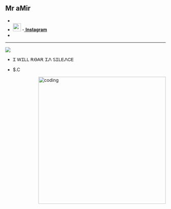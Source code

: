 ## Mr aMir

- <a href="https://t.me/Mw_hack"><img src="https://upload.wikimedia.org/wikipedia/commons/thumb/8/82/Telegram_logo.svg/768px-Telegram_logo.svg.png" width=14 height=14 /></a>
- <a href="https://x.com/aamirrezaa1"><img src="https://s6.uupload.ir/files/new-twitter-x-logo-twitter-icon-x-social-media-icon-free-png_c9iu.png" width=25 height=25 /></a>
-<a href="https://s6.uupload.ir/files/ai-generated-instagram-logo-free-png_oi5l.png" width=14 height=14 /> 𝐈𝐧𝐬𝐭𝐚𝐠𝐫𝐚𝐦</a>
- <a href="amirsedighian30@gmail.com"><img src="https://s6.uupload.ir/files/281769_g0w.png" width=14 height=14 /></a>
-------------------------- 
<img src="https://s6.uupload.ir/files/7587df77ef521cf98057d0028ee983f1_9l33.gif">

- Ꮖ ᎳᏆᏞᏞ ᎡᎾᎪᎡ ᏆᏁ ᏚᏆᏞᎬᏁᏟᎬ


- $.C
<img align="right" alt="coding" width="400" src="https://media2.giphy.com/media/RbDKaczqWovIugyJmW/giphy.gif?cid=6c09b952hwkzhz55thp408lx4sn7tp6cuj3ax880rxvbzk6b&ep=v1_internal_gif_by_id&rid=giphy.gif&ct=g">
